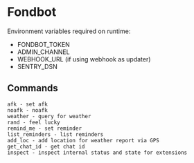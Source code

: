 # Fondbot

Environment variables required on runtime:

- FONDBOT_TOKEN
- ADMIN_CHANNEL
- WEBHOOK_URL (if using webhook as updater)
- SENTRY_DSN

## Commands

```
afk - set afk
noafk - noafk
weather - query for weather
rand - feel lucky
remind_me - set reminder
list_reminders - list reminders
add_loc - add location for weather report via GPS
get_chat_id - get chat id
inspect - inspect internal status and state for extensions
```

